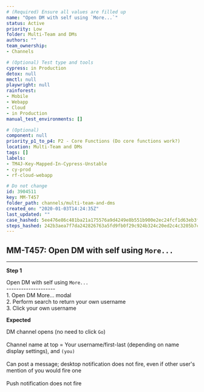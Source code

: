 ```yaml
---
# (Required) Ensure all values are filled up
name: "Open DM with self using `More...`"
status: Active
priority: Low
folder: Multi-Team and DMs
authors: ""
team_ownership: 
- Channels

# (Optional) Test type and tools
cypress: in Production
detox: null
mmctl: null
playwright: null
rainforest: 
- Mobile
- Webapp
- Cloud
- in Production
manual_test_environments: []

# (Optional)
component: null
priority_p1_to_p4: P2 - Core Functions (Do core functions work?)
location: Multi-Team and DMs
tags: []
labels: 
- TM4J-Key-Mapped-In-Cypress-Unstable
- cy-prod
- rf-cloud-webapp

# Do not change
id: 3904511
key: MM-T457
folder_path: channels/multi-team-and-dms
created_on: "2020-01-03T14:24:35Z"
last_updated: ""
case_hashed: 5ee476e86c481ba21a175576a9d4249e8b551b900e2ec24fcf1d63eb3f3bfda875a5f92d6067fba1834b3874c51c0244
steps_hashed: 242b3aea7f7da242826763a5fd9fb0f29c924b324c20ed2c4c3205b7c8f304d884392b82985ca55944e8430f2ab8f409
---
```


## MM-T457: Open DM with self using `More...`

---

**Step 1**

Open DM with self using `More...`\
\--------------------\
1\. Open DM More... modal\
2\. Perform search to return your own username\
3\. Click your own username

**Expected**

DM channel opens (no need to click `Go`)\
\
Channel name at top = Your username/first-last (depending on name display settings), and `(you)`\
\
Can post a message; desktop notification does not fire, even if other user's mention of you would fire one\
\
Push notification does not fire
